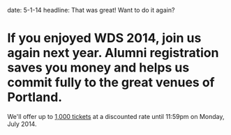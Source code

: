 date: 5-1-14
headline: That was great! Want to do it again?

# If you enjoyed WDS 2014, join us again next year. Alumni registration saves you money and helps us commit fully to the great venues of Portland.  

We'll offer up to <a href="http://wds2015.eventbrite.com">1,000 tickets</a> at a discounted rate until 11:59pm on Monday, July 2014.

